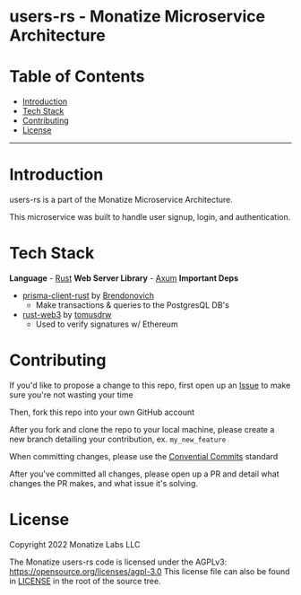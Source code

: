 # users-rs - Monatize Microservice Architecture

# Table of Contents
- [Introduction](#introduction)
- [Tech Stack](#tech-stack)
- [Contributing](#contributing)
- [License](#license)

--- 

# Introduction
users-rs is a part of the Monatize Microservice Architecture.

This microservice was built to handle user signup, login, and authentication.

# Tech Stack
**Language** - [Rust](https://www.rust-lang.org/)
**Web Server Library** - [Axum](https://github.com/tokio-rs/axum)
**Important Deps**
- [prisma-client-rust](https://github.com/Brendonovich/prisma-client-rust) by [Brendonovich](https://github.com/Brendonovich)
    - Make transactions & queries to the PostgresQL DB's
- [rust-web3](https://github.com/tomusdrw/rust-web3) by [tomusdrw](https://github.com/tomusdrw)
    - Used to verify signatures w/ Ethereum

# Contributing
If you'd like to propose a change to this repo, first open up an [Issue](https://github.com/Monatize/users-rs/issues) to make sure you're not wasting your time

Then, fork this repo into your own GitHub account

After you fork and clone the repo to your local machine, please create a new branch detailing your contribution, ex. ``my_new_feature``

When committing changes, please use the [Convential Commits](https://www.conventionalcommits.org/en/v1.0.0/) standard

After you've committed all changes, please open up a PR and detail what changes the PR makes, and what issue it's solving.

# License
Copyright 2022 Monatize Labs LLC

The Monatize users-rs code is licensed under the AGPLv3: https://opensource.org/licenses/agpl-3.0 This license file can also be found in [LICENSE](./LICENSE) in the root of the source tree.